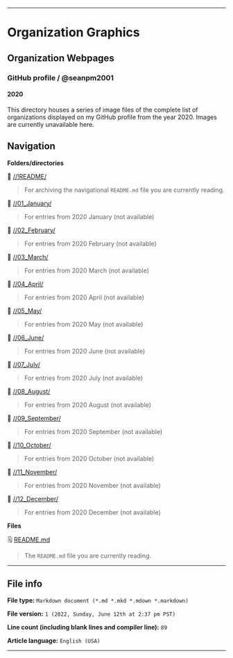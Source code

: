 
***

# Organization Graphics

## Organization Webpages

### GitHub profile / @seanpm2001

#### 2020

This directory houses a series of image files of the complete list of organizations displayed on my GitHub profile from the year 2020. Images are currently unavailable here.

## Navigation

**Folders/directories**

📁 [//!README/](/OrganizationGraphics/Organization_webpages/GitHub_Profile/@seanpm2001/!README/)

> For archiving the navigational `README.md` file you are currently reading.

📁 [//01_January/](/OrganizationGraphics/Organization_webpages/GitHub_Profile/@seanpm2001/2020/01_January/)

> For entries from 2020 January (not available)

📁 [//02_February/](/OrganizationGraphics/Organization_webpages/GitHub_Profile/@seanpm2001/2020/02_February/)

> For entries from 2020 February (not available)

📁 [//03_March/](/OrganizationGraphics/Organization_webpages/GitHub_Profile/@seanpm2001/2020/03_March/)

> For entries from 2020 March (not available)

📁 [//04_April/](/OrganizationGraphics/Organization_webpages/GitHub_Profile/@seanpm2001/2020/04_April/)

> For entries from 2020 April (not available)

📁 [//05_May/](/OrganizationGraphics/Organization_webpages/GitHub_Profile/@seanpm2001/2020/05_May/)

> For entries from 2020 May (not available)

📁 [//06_June/](/OrganizationGraphics/Organization_webpages/GitHub_Profile/@seanpm2001/2020/06_June/)

> For entries from 2020 June (not available)

📁 [//07_July/](/OrganizationGraphics/Organization_webpages/GitHub_Profile/@seanpm2001/2020/07_July/)

> For entries from 2020 July (not available)

📁 [//08_August/](/OrganizationGraphics/Organization_webpages/GitHub_Profile/@seanpm2001/2020/08_August/)

> For entries from 2020 August (not available)

📁 [//09_September/](/OrganizationGraphics/Organization_webpages/GitHub_Profile/@seanpm2001/2020/09_September/)

> For entries from 2020 September (not available)

📁 [//10_October/](/OrganizationGraphics/Organization_webpages/GitHub_Profile/@seanpm2001/2020/10_October/)

> For entries from 2020 October (not available)

📁 [//11_November/](/OrganizationGraphics/Organization_webpages/GitHub_Profile/@seanpm2001/2020/11_November/)

> For entries from 2020 November (not available)

📁 [//12_December/](/OrganizationGraphics/Organization_webpages/GitHub_Profile/@seanpm2001/2020/12_December/)

> For entries from 2020 December (not available)

**Files**

🗒️ [README.md](/NewOrgs/README.md)

> The `README.md` file you are currently reading.

***

## File info

**File type:** `Markdown document (*.md *.mkd *.mdown *.markdown)`

**File version:** `1 (2022, Sunday, June 12th at 2:37 pm PST)`

**Line count (including blank lines and compiler line):** `89`

**Article language:** `English (USA)`

***
